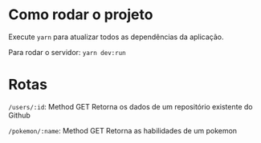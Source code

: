 # Como rodar o projeto

Execute `yarn` para atualizar todos as dependências da aplicação.

Para rodar o servidor: `yarn dev:run`

# Rotas

`/users/:id`: Method GET
Retorna os dados de um repositório existente do Github

`/pokemon/:name`: Method GET
Retorna as habilidades de um pokemon